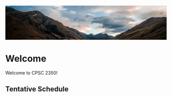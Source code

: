 ![](../images/header.jpg)

# Welcome

Welcome to CPSC 2350!

## Tentative Schedule

```{include} syllabus_bits/schedule.md
```
